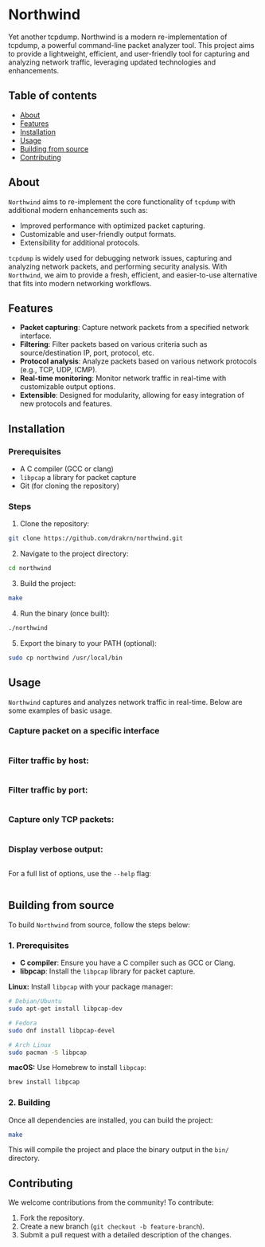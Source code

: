 # Northwind
Yet another tcpdump.
Northwind is a modern re-implementation of tcpdump, a powerful command-line packet analyzer tool. This project aims to provide a lightweight, efficient, and user-friendly tool for capturing and analyzing network traffic, leveraging updated technologies and enhancements.

## Table of contents
- [About](#about)
- [Features](#features)
- [Installation](#installation)
- [Usage](#usage)
- [Building from source](#building-from-source)
- [Contributing](#contributing)

## About
`Northwind` aims to re-implement the core functionality of `tcpdump` with additional modern enhancements such as:

- Improved performance with optimized packet capturing.
- Customizable and user-friendly output formats.
- Extensibility for additional protocols.

`tcpdump` is widely used for debugging network issues, capturing and analyzing network packets, and performing security analysis. With `Northwind`, we aim to provide a fresh, efficient, and easier-to-use alternative that fits into modern networking workflows.

## Features
- **Packet capturing**: Capture network packets from a specified network interface.
- **Filtering**: Filter packets based on various criteria such as source/destination IP, port, protocol, etc.
- **Protocol analysis**: Analyze packets based on various network protocols (e.g., TCP, UDP, ICMP).
- **Real-time monitoring**: Monitor network traffic in real-time with customizable output options.
- **Extensible**: Designed for modularity, allowing for easy integration of new protocols and features.

## Installation
### Prerequisites
- A C compiler (GCC or clang)
- `libpcap` a library for packet capture
- Git (for cloning the repository)

### Steps
1. Clone the repository:
```bash
git clone https://github.com/drakrn/northwind.git
```

2. Navigate to the project directory:
```bash
cd northwind
```

3. Build the project:
```bash
make
```

4. Run the binary (once built):
```bash
./northwind
```

5. Export the binary to your PATH (optional):
```bash
sudo cp northwind /usr/local/bin
```

## Usage
`Northwind` captures and analyzes network traffic in real-time. Below are some examples of basic usage.

### Capture packet on a specific interface
```bash
```

### Filter traffic by host:
```bash
```

### Filter traffic by port:
```bash
```

### Capture only TCP packets:
```bash
```

### Display verbose output:
```bash
```

For a full list of options, use the `--help` flag:
```bash
```

## Building from source
To build `Northwind` from source, follow the steps below:
### 1. Prerequisites
- **C compiler**: Ensure you have a C compiler such as GCC or Clang.
- **libpcap**: Install the `libpcap` library for packet capture. 

**Linux:**
Install `libpcap` with your package manager:
```bash
# Debian/Ubuntu
sudo apt-get install libpcap-dev

# Fedora
sudo dnf install libpcap-devel

# Arch Linux
sudo pacman -S libpcap
```

**macOS:**
Use Homebrew to install `libpcap`:
```bash
brew install libpcap
```

### 2. Building
Once all dependencies are installed, you can build the project:
```bash
make
```
This will compile the project and place the binary output in the `bin/` directory.

## Contributing
We welcome contributions from the community! To contribute:
1. Fork the repository.
2. Create a new branch (`git checkout -b feature-branch`).
3. Submit a pull request with a detailed description of the changes.